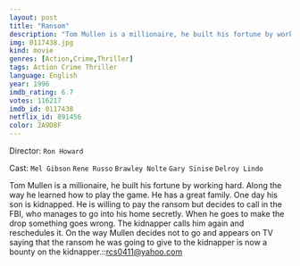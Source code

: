 ```yaml
---
layout: post
title: "Ransom"
description: "Tom Mullen is a millionaire, he built his fortune by working hard. Along the way he learned how to play the game. He has a great family. One day his son is kidnapped. He is willing to pay the ransom but decides to call in the FBI, who manages to go into his home secretly. When he goes to make the drop something goes wrong. The kidnapper calls him again and reschedules it. On the way Mullen decides not to go and appears.."
img: 0117438.jpg
kind: movie
genres: [Action,Crime,Thriller]
tags: Action Crime Thriller 
language: English
year: 1996
imdb_rating: 6.7
votes: 116217
imdb_id: 0117438
netflix_id: 891456
color: 2A9D8F
---
```

Director: `Ron Howard`  

Cast: `Mel Gibson` `Rene Russo` `Brawley Nolte` `Gary Sinise` `Delroy Lindo` 

Tom Mullen is a millionaire, he built his fortune by working hard. Along the way he learned how to play the game. He has a great family. One day his son is kidnapped. He is willing to pay the ransom but decides to call in the FBI, who manages to go into his home secretly. When he goes to make the drop something goes wrong. The kidnapper calls him again and reschedules it. On the way Mullen decides not to go and appears on TV saying that the ransom he was going to give to the kidnapper is now a bounty on the kidnapper.::rcs0411@yahoo.com